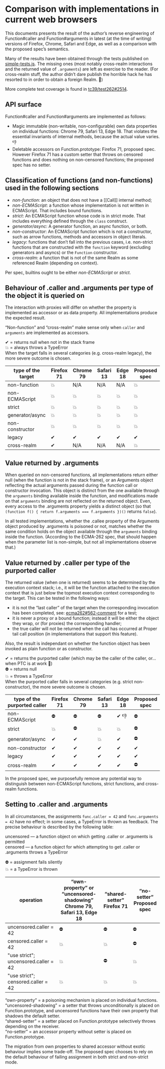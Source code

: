 # Comparison with implementations in current web browsers

This documents presents the result of the author’s reverse engineering of Function#caller and Function#arguments
in latest (at the time of writing) versions of Firefox, Chrome, Safari and Edge, as well as a comparison with the proposed spec’s semantics.

Many of the results have been obtained through the tests published on
[simple-tests.js](simple-tests.js).
The missing ones (most notably cross-realm interactions and the returned value of `.arguments`) are left as exercise to the reader.
(For cross-realm stuff, the author didn’t dare publish the horrible hack he has resorted to in order to obtain a foreign Realm. 🤪)

More complete test coverage is found in [tc39/test262#2514](https://github.com/tc39/test262/pull/2514).



## API surface

Function#caller and Function#arguments are implemented as follows:

* Magic immutable (non-writable, non-configurable) own data properties on individual functions: Chrome 79, Safari 13, Edge 18. That violates the essential invariants of internal methods, because the actual value varies. 👎
* Deletable accessors on Function.prototype: Firefox 71, proposed spec. However Firefox 71 has a custom setter that throws on censored functions and does nothing on non-censored functions; the proposed spec has no setter.


## Classification of functions (and non-functions) used in the following sections

* _non-function_: an object that does not have a [[Call]] internal method;
* _non-ECMAScript_: a function whose implementation is not written in ECMAScript. That includes bound functions.
* _strict_: An ECMAScript function whose code is in strict mode.
    That includes everything defined through the `class` construct.
* _generator/async_: A generator function, an async function, or both.
* _non-constructor_: An ECMAScript function which is not a constructor,
  such as arrow functions, methods and accessors in object literals. 
* _legacy_: functions that don’t fall into the previous cases,
    i.e. non-strict functions that are constructed with the `function` keyword (excluding generators and asyncs)
    or the `Function` constructor.
* _cross-realm_: a function that is not of the same Realm as some referenced Realm (depending on context).

Per spec, builtins ought to be either _non-ECMAScript_ or _strict_.


## Behaviour of .caller and .arguments per type of the object it is queried on

The interaction with proxies will differ on whether the property is implemented as accessor or as data property.
All implementations produce the expected result.

“Non-function” and “cross-realm” make sense only when `caller` and `arguments` are implemented as accessors.

✔︎ = returns null when not in the stack frame  
💥 = always throws a TypeError  
When the target falls in several categories (e.g. cross-realm legacy), the more severe outcome is chosen.

type of the target| Firefox 71 | Chrome 79 | Safari 13 | Edge 18 | Proposed spec
------------------|------------|-----------|-----------|---------|--------
non-function      | 💥         | N/A       | N/A       | N/A     | 💥
non-ECMAScript    | 💥         | 💥        | 💥        | 💥     | 💥
strict            | 💥         | 💥        | 💥        | 💥     | 💥
generator/async   | 💥         | 💥        | 💥        | 💥     | 💥
non-constructor   | 💥         | 💥        | 💥        | 💥     | 💥
legacy            | ✔︎          | ✔︎         | ✔︎         | ✔︎       | ✔︎
cross-realm       | ✔︎          | N/A       | N/A       | N/A     | 💥


## Value returned by .arguments

When queried on non-censored functions, all implementations return either null (when the function is not in the stack frame),
or an Arguments object reflecting the actual arguments passed during the function call or constructor invocation.
This object is distinct from the one available through the `arguments` binding available inside the function, and
modifications made on that `arguments` binding are not reflected on the returned object. Even, every access to the .arguments property yields a distinct object (so that `(function f() { return f.arguments === f.arguments })()` returns `false`).

In all tested implementations, whether the .callee property of the Arguments object produced by .arguments is poisoned or not, matches whether the same condition holds on the object available through the `arguments` binding inside the function. (According to the ECMA-262 spec, that should happen when the parameter list is non-simple, but not all implementations observe that.)


## Value returned by .caller per type of the purported caller

The returned value (when one is returned) seems to be determined by the execution context stack; i.e., it will be the function attached to the execution context that is just below the topmost execution context corresponding to the target. This can be tested in the following ways:

* it is not the “last caller” of the target when the corresponding invocation has been completed, see: [ecma262#562-comment](https://github.com/tc39/ecma262/issues/562#issuecomment-218605762) for a test;
* it is never a proxy or a bound function; instead it will be either the object they wrap, or (for proxies) the corresponding handler;
* the true caller will not be returned when the call has occurred at Proper tail call position (in implementations that support this feature).

Also, the result is independant on whether the function object has been invoked as plain function or as constructor.

✔︎ = returns the purported caller (which may be the caller of the caller, or... when PTC is at work 🤥)  
⛔ = returns null  
💥 = throws a TypeError  
When the purported caller falls in several categories (e.g. strict non-constructor), the more severe outcome is chosen.

type of the purported caller | Firefox 71 | Chrome 79 | Safari 13 | Edge 18 | Proposed spec
------------------|------------|-----------|-----------|---------|-----------
non-ECMAScript    | ⛔        | ⛔         | ⛔       | ✔︎ 👎    | ⛔
strict            | 💥        | ⛔         | 💥       | 💥      | ⛔
generator/async   | ✔︎         | ✔︎          | 💥        | ✔︎       | ⛔
non-constructor   | ✔︎         | ✔︎          | ✔︎         | ✔︎       | ✔︎
legacy            | ✔︎         | ✔︎          | ✔︎         | ✔︎       | ✔︎
cross-realm       | ✔︎         | ✔︎          | ✔︎         | ✔︎       | ⛔

In the proposed spec, we purposefully remove any potential way to distinguish between non-ECMAScript functions, strict functions, and cross-realm functions.

## Setting to .caller and .arguments

In all circumstances, the assignments `func.caller = 42` and `func.arguments = 42` have no effect; in some cases, a TypeError is thrown as feedback. The precise behaviour is described by the following table:

uncensored — a function object on which getting .caller or .arguments is permitted  
censored — a function object for which attempting to get .caller or .arguments throws a TypeError

⛔️ = assignment fails silently  
💥 = a TypeError is thrown

operation | “own-property” or<br>“uncensored-shadowing”<br>Chrome 79, Safari 13, Edge 18 | “shared-setter”<br>Firefox 71 | “no-setter”<br>Proposed spec
-------------------------------------|----------------|-----------------|-----------
uncensored.caller = 42               |  ⛔️  |  ⛔️  |  ⛔️  
censored.caller = 42                 |  💥  |  💥  |  ⛔️  
"use strict"; uncensored.caller = 42 |  💥  |  ⛔️  |  💥  
"use strict"; censored.caller = 42   |  💥  |  💥  |  💥  

“own-property” =  a poisoning mechanism is placed on individual functions.  
“uncensored-shadowing” = a setter that throws unconditionally is placed on Function.prototype, and uncensored functions have their own property that shadows the default setter.  
“shared-setter” =  a setter placed on Function.prototype selectively throws depending on the receiver.  
“no-setter” = an accessor property without setter is placed on Function.prototype.  

The migration from own properties to shared accessor without exotic behaviour implies some trade-off. The proposed spec chooses to rely on the default behaviour of failing assignment in both strict and non-strict mode.


